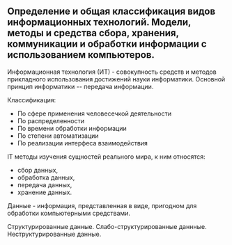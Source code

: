 ## Определение и общая классификация видов информационных технологий. Модели, методы и средства сбора, хранения, коммуникации и обработки информации с использованием компьютеров. 

Информационная технология (ИТ) - совокупность средств и методов прикладного использования достижений науки информатики. Основной принцип информатики -- передача информации.

Классификация:
* По сфере применения человесечкой деятельности
* По распределенности
* По времени обработки информации
* По степени автоматизации
* По реализации интерфеса взаимодействия
 
IT методы изучения сущностей реального мира, к ним относятся:
* сбор данных,
* обработка данных, 
* передача данных,
* хранение данных.

Данные - информация, представленная в виде, пригодном для обработки компьютерными средствами.

Структурированные данные.
Слабо-структурированные даннные.
Неструктурированные данные.
